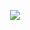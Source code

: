 <p align="center">
	<img src="https://discord.c99.nl/widget/theme-5/852961982281940993.png" />
</p>
